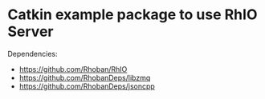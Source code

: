 # Catkin example package to use RhIO Server

Dependencies:

* https://github.com/Rhoban/RhIO
* https://github.com/RhobanDeps/libzmq
* https://github.com/RhobanDeps/jsoncpp

